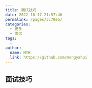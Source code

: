 ```yaml
---
title: 面试技巧
date: 2022-10-17 21:57:46
permalink: /pages/3c70e5/
categories:
  - 更多
  - 面试
tags:
  - 
author: 
  name: MYH
  link: https://github.com/mengyahui
---
```

## 面试技巧